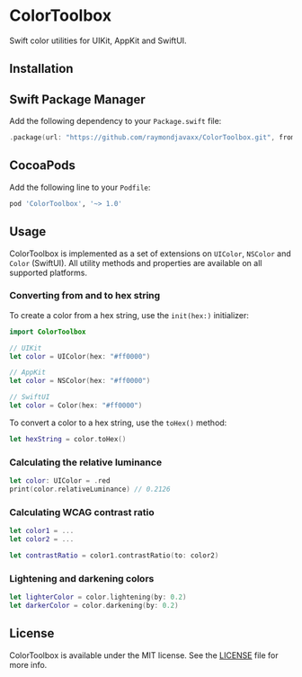 # ColorToolbox

Swift color utilities for UIKit, AppKit and SwiftUI.

## Installation
## Swift Package Manager

Add the following dependency to your `Package.swift` file:

```swift
.package(url: "https://github.com/raymondjavaxx/ColorToolbox.git", from: "1.0.0")
```

## CocoaPods

Add the following line to your `Podfile`:

```ruby
pod 'ColorToolbox', '~> 1.0'
```

## Usage

ColorToolbox is implemented as a set of extensions on `UIColor`, `NSColor` and `Color` (SwiftUI). All utility methods and properties are available on all supported platforms.

### Converting from and to hex string

To create a color from a hex string, use the `init(hex:)` initializer:

```swift
import ColorToolbox

// UIKit
let color = UIColor(hex: "#ff0000")

// AppKit
let color = NSColor(hex: "#ff0000")

// SwiftUI
let color = Color(hex: "#ff0000")
```

To convert a color to a hex string, use the `toHex()` method:

```swift
let hexString = color.toHex()
```

### Calculating the relative luminance

```swift
let color: UIColor = .red
print(color.relativeLuminance) // 0.2126
```

### Calculating WCAG contrast ratio

```swift
let color1 = ...
let color2 = ...

let contrastRatio = color1.contrastRatio(to: color2)
```

### Lightening and darkening colors

```swift
let lighterColor = color.lightening(by: 0.2)
let darkerColor = color.darkening(by: 0.2)
```

## License

ColorToolbox is available under the MIT license. See the [LICENSE](LICENSE) file for more info.
